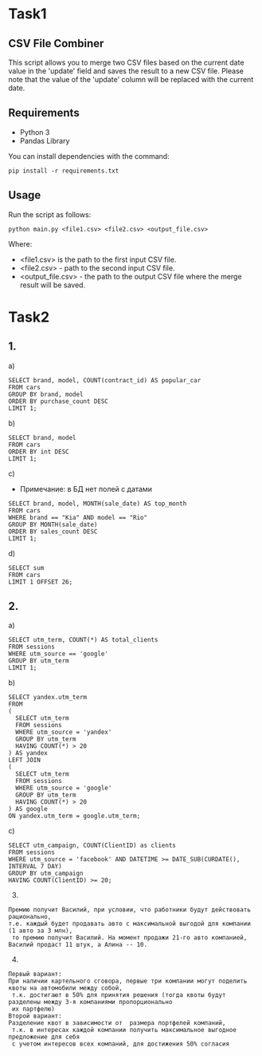 # Task1

## CSV File Combiner

This script allows you to merge two CSV files based on the current date value in the 'update' field and saves the result to a new CSV file. 
Please note that the value of the 'update' column will be replaced with the current date.

## Requirements
- Python 3
 - Pandas Library

You can install dependencies with the command:
```shell
pip install -r requirements.txt
```


## Usage

Run the script as follows:

```shell
python main.py <file1.csv> <file2.csv> <output_file.csv>
```
Where:

- <file1.csv> is the path to the first input CSV file.
- <file2.csv> - path to the second input CSV file.
- <output_file.csv> - the path to the output CSV file where the merge result will be saved.



# Task2

## 1.

a) 

```shell
SELECT brand, model, COUNT(contract_id) AS popular_car
FROM cars
GROUP BY brand, model
ORDER BY purchase_count DESC
LIMIT 1;
```
b) 
```shell
SELECT brand, model
FROM cars
ORDER BY int DESC
LIMIT 1;
```
c) 
* Примечание: в БД нет полей с датами
```shell
SELECT brand, model, MONTH(sale_date) AS top_month
FROM cars
WHERE brand == "Kia" AND model == "Rio"
GROUP BY MONTH(sale_date)
ORDER BY sales_count DESC
LIMIT 1;
```

d) 
```shell
SELECT sum 
FROM cars
LIMIT 1 OFFSET 26;
```
## 2.

a) 

```shell
SELECT utm_term, COUNT(*) AS total_clients 
FROM sessions
WHERE utm_source == 'google'
GROUP BY utm_term
LIMIT 1;
```

b) 
```shell
SELECT yandex.utm_term
FROM
(
  SELECT utm_term
  FROM sessions
  WHERE utm_source = 'yandex'
  GROUP BY utm_term
  HAVING COUNT(*) > 20
) AS yandex
LEFT JOIN
(
  SELECT utm_term
  FROM sessions
  WHERE utm_source = 'google'
  GROUP BY utm_term
  HAVING COUNT(*) > 20
) AS google
ON yandex.utm_term = google.utm_term;
```

c) 

```shell
SELECT utm_campaign, COUNT(ClientID) as clients
FROM sessions
WHERE utm_source = 'facebook' AND DATETIME >= DATE_SUB(CURDATE(), INTERVAL 7 DAY)
GROUP BY utm_campaign
HAVING COUNT(ClientID) >= 20;
```
3) 
```shell
Премию получит Василий, при условии, что работники будут действовать рационально, 
т.е. каждый будет продавать авто с максимальной выгодой для компании (1 авто за 3 млн),
 то премию получит Василий. На момент продажи 21-го авто компанией,
Василий продаст 11 штук, а Алина -- 10.
```

4)
```shell
Первый вариант:
При наличии картельного сговора, первые три компании могут поделить квоты на автомобили между собой,
 т.к. достигают в 50% для принятия решения (тогда квоты будут разделены между 3-я компаниями пропорционально 
 их партфелю)
Второй вариант:
Разделение квот в зависимости от  размера портфелей компаний,
 т.к. в интересах каждой компании получить максимальное выгодное предложение для себя 
 с учетом интересов всех компаний, для достижения 50% согласия   
```


